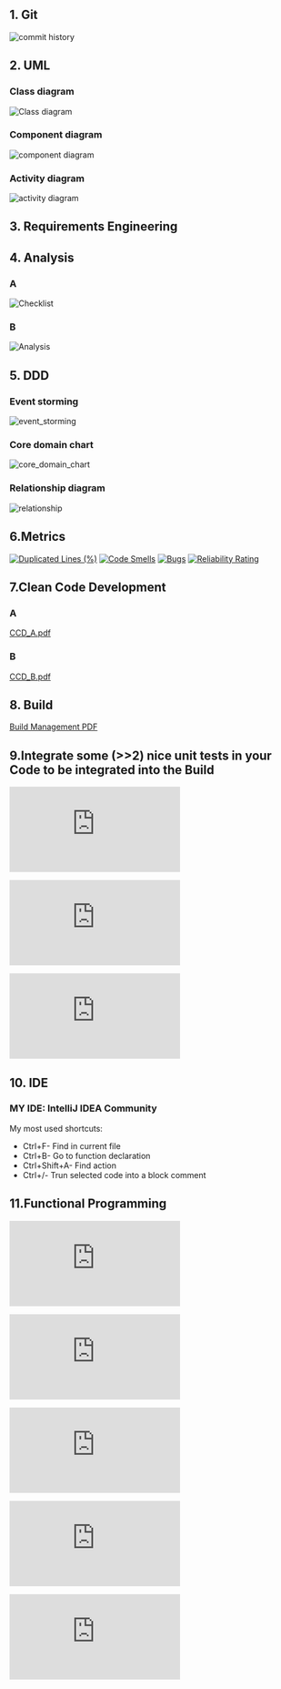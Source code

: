 ## 1. Git 
![commit history ](https://github.com/Nickola-Karparov/Library-Manager/commits/final-final/)  

## 2. UML 

### Class diagram

![Class diagram](https://github.com/Nickola-Karparov/Library-Manager/blob/final-final/screenshots/UML/class_diagram.png) 

### Component diagram
![component diagram](https://github.com/Nickola-Karparov/Library-Manager/blob/final-final/screenshots/UML/component_diagram.png)

### Activity diagram
![activity diagram](https://github.com/Nickola-Karparov/Library-Manager/blob/final-final/screenshots/UML/activity_diagram.png)

## 3. Requirements Engineering


## 4. Analysis 
### A
![Checklist](https://github.com/Nickola-Karparov/Library-Manager/blob/final-final/screenshots/Business%20checklist)

### B
![Analysis](https://github.com/Nickola-Karparov/Library-Manager/blob/final-final/screenshots/analysis)

## 5. DDD
### Event storming 
![event_storming](https://github.com/Nickola-Karparov/Library-Manager/assets/149435602/3e6f8093-8e62-48fa-a77d-7da0d4ff72e7)

### Core domain chart
![core_domain_chart](https://github.com/Nickola-Karparov/Library-Manager/assets/149435602/37e70e17-679a-4cb0-9dcd-90f162b30509)

### Relationship diagram
![relationship](https://github.com/Nickola-Karparov/Library-Manager/assets/149435602/8cda8cf2-abd9-4fb5-b544-b7e2f7739626)

## 6.Metrics

[![Duplicated Lines (%)](https://sonarcloud.io/api/project_badges/measure?project=Nickola-Karparov_Library-Manager&metric=duplicated_lines_density)](https://sonarcloud.io/summary/new_code?id=Nickola-Karparov_Library-Manager)
[![Code Smells](https://sonarcloud.io/api/project_badges/measure?project=Nickola-Karparov_Library-Manager&metric=code_smells)](https://sonarcloud.io/summary/new_code?id=Nickola-Karparov_Library-Manager)
[![Bugs](https://sonarcloud.io/api/project_badges/measure?project=Nickola-Karparov_Library-Manager&metric=bugs)](https://sonarcloud.io/summary/new_code?id=Nickola-Karparov_Library-Manager)
[![Reliability Rating](https://sonarcloud.io/api/project_badges/measure?project=Nickola-Karparov_Library-Manager&metric=reliability_rating)](https://sonarcloud.io/summary/new_code?id=Nickola-Karparov_Library-Manager)

## 7.Clean Code Development
### A
[CCD_A.pdf](https://github.com/Nickola-Karparov/Library-Manager/files/14026979/CCD_A.pdf)

### B
[CCD_B.pdf](https://github.com/Nickola-Karparov/Library-Manager/files/14026989/CCD_B.pdf)

## 8. Build 
[Build Management PDF](https://github.com/Nickola-Karparov/Library-Manager/files/14027319/build_management.pdf)

## 9.Integrate some (>>2) nice unit tests in your Code to be integrated into the Build
![Unit test 1](https://github.com/Nickola-Karparov/Library-Manager/blob/b6a6e5a9ef854f85e6e84eb7ab1fe09d46d84a35/src/ConsoleHelper.java#L213C3-L220C6) 

![Unit test 2](https://github.com/Nickola-Karparov/Library-Manager/blob/b6a6e5a9ef854f85e6e84eb7ab1fe09d46d84a35/src/ConsoleHelper.java#L291C4-L302C1)

![Unit test 3](https://github.com/Nickola-Karparov/Library-Manager/blob/b6a6e5a9ef854f85e6e84eb7ab1fe09d46d84a35/src/ConsoleHelper.java#L367C4-L379C2)

## 10. IDE 

### MY IDE: IntelliJ IDEA Community

My most used shortcuts:
- Ctrl+F- Find in current file
- Ctrl+B- Go to function declaration
- Ctrl+Shift+A- Find action
- Ctrl+/- Trun selected code into a block comment

## 11.Functional Programming

![Only final data structures](https://github.com/Nickola-Karparov/Library-Manager/blob/b6a6e5a9ef854f85e6e84eb7ab1fe09d46d84a35/src/FunctionalProgramming.java#L5)

![Side-effect-free functions](https://github.com/Nickola-Karparov/Library-Manager/blob/b6a6e5a9ef854f85e6e84eb7ab1fe09d46d84a35/src/FunctionalProgramming.java#L8C8-L10C1)

![Higher-order function](https://github.com/Nickola-Karparov/Library-Manager/blob/b6a6e5a9ef854f85e6e84eb7ab1fe09d46d84a35/src/FunctionalProgramming.java#L30C1-L36C6)

![Functions as parameters and return values](https://github.com/Nickola-Karparov/Library-Manager/blob/b6a6e5a9ef854f85e6e84eb7ab1fe09d46d84a35/src/FunctionalProgramming.java#L30C1-L36C6)

![Use closures / anonymous functions](https://github.com/Nickola-Karparov/Library-Manager/blob/b6a6e5a9ef854f85e6e84eb7ab1fe09d46d84a35/src/FunctionalProgramming.java#L16C1-L18C72)
